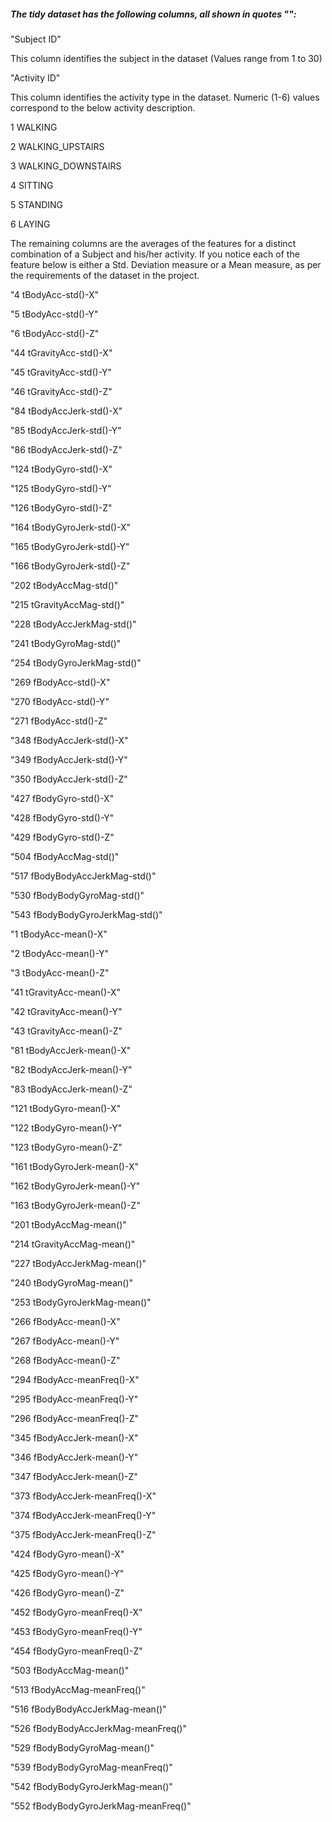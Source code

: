 ##### The tidy dataset has the following columns, all shown in quotes "":


"Subject ID"

This column identifies the subject in the dataset (Values range from 1 to 30)


"Activity ID"

This column identifies the activity type in the dataset. Numeric (1-6) values correspond to the below activity description.

1 WALKING

2 WALKING_UPSTAIRS

3 WALKING_DOWNSTAIRS

4 SITTING

5 STANDING

6 LAYING


The remaining columns are the averages of the features for a distinct combination of a Subject and his/her activity. 
If you notice each of the feature below is either a Std. Deviation measure or a Mean measure, as per the requirements of the dataset in the project.

"4 tBodyAcc-std()-X"

"5 tBodyAcc-std()-Y"

"6 tBodyAcc-std()-Z"

"44 tGravityAcc-std()-X"

"45 tGravityAcc-std()-Y"

"46 tGravityAcc-std()-Z"

"84 tBodyAccJerk-std()-X"

"85 tBodyAccJerk-std()-Y"

"86 tBodyAccJerk-std()-Z"

"124 tBodyGyro-std()-X"

"125 tBodyGyro-std()-Y"

"126 tBodyGyro-std()-Z"

"164 tBodyGyroJerk-std()-X"

"165 tBodyGyroJerk-std()-Y"

"166 tBodyGyroJerk-std()-Z"

"202 tBodyAccMag-std()"

"215 tGravityAccMag-std()"

"228 tBodyAccJerkMag-std()"

"241 tBodyGyroMag-std()"

"254 tBodyGyroJerkMag-std()"

"269 fBodyAcc-std()-X"

"270 fBodyAcc-std()-Y"

"271 fBodyAcc-std()-Z"

"348 fBodyAccJerk-std()-X"

"349 fBodyAccJerk-std()-Y"

"350 fBodyAccJerk-std()-Z"

"427 fBodyGyro-std()-X"

"428 fBodyGyro-std()-Y"

"429 fBodyGyro-std()-Z"

"504 fBodyAccMag-std()"

"517 fBodyBodyAccJerkMag-std()"

"530 fBodyBodyGyroMag-std()"

"543 fBodyBodyGyroJerkMag-std()"

"1 tBodyAcc-mean()-X"

"2 tBodyAcc-mean()-Y"

"3 tBodyAcc-mean()-Z"

"41 tGravityAcc-mean()-X"

"42 tGravityAcc-mean()-Y"

"43 tGravityAcc-mean()-Z"

"81 tBodyAccJerk-mean()-X"

"82 tBodyAccJerk-mean()-Y"

"83 tBodyAccJerk-mean()-Z"

"121 tBodyGyro-mean()-X"

"122 tBodyGyro-mean()-Y"

"123 tBodyGyro-mean()-Z"

"161 tBodyGyroJerk-mean()-X"

"162 tBodyGyroJerk-mean()-Y"

"163 tBodyGyroJerk-mean()-Z"

"201 tBodyAccMag-mean()"

"214 tGravityAccMag-mean()"

"227 tBodyAccJerkMag-mean()"

"240 tBodyGyroMag-mean()"

"253 tBodyGyroJerkMag-mean()"

"266 fBodyAcc-mean()-X"

"267 fBodyAcc-mean()-Y"

"268 fBodyAcc-mean()-Z"

"294 fBodyAcc-meanFreq()-X"

"295 fBodyAcc-meanFreq()-Y"

"296 fBodyAcc-meanFreq()-Z"

"345 fBodyAccJerk-mean()-X"

"346 fBodyAccJerk-mean()-Y"

"347 fBodyAccJerk-mean()-Z"

"373 fBodyAccJerk-meanFreq()-X"

"374 fBodyAccJerk-meanFreq()-Y"

"375 fBodyAccJerk-meanFreq()-Z"

"424 fBodyGyro-mean()-X"

"425 fBodyGyro-mean()-Y"

"426 fBodyGyro-mean()-Z"

"452 fBodyGyro-meanFreq()-X"

"453 fBodyGyro-meanFreq()-Y"

"454 fBodyGyro-meanFreq()-Z"

"503 fBodyAccMag-mean()"

"513 fBodyAccMag-meanFreq()"

"516 fBodyBodyAccJerkMag-mean()"

"526 fBodyBodyAccJerkMag-meanFreq()"

"529 fBodyBodyGyroMag-mean()"

"539 fBodyBodyGyroMag-meanFreq()"

"542 fBodyBodyGyroJerkMag-mean()"

"552 fBodyBodyGyroJerkMag-meanFreq()"


